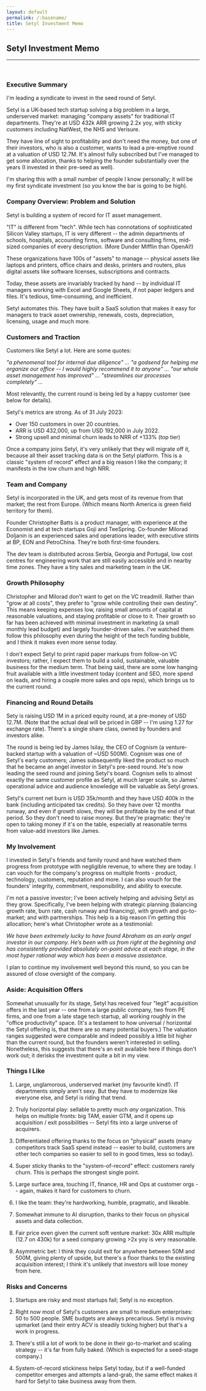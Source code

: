 ```yaml
---
layout: default
permalink: /:basename/
title: Setyl Investment Memo
---
```


## Setyl Investment Memo

----

<br/> 

### Executive Summary

I'm leading a syndicate to invest in the seed round of Setyl.

Setyl is a UK-based tech startup solving a big problem in a large, underserved market: managing "company assets" for traditional IT departments.  They're at USD 432k ARR growing 2.2x yoy, with sticky customers including NatWest, the NHS and Verisure.

They have line of sight to profitability and don't need the money, but one of their investors, who is also a customer, wants to lead a pre-emptive round at a valuation of USD 12.7M.  It's almost fully subscribed but I've managed to get some allocation, thanks to helping the founder substantially over the years (I invested in their pre-seed as well).  

I'm sharing this with a small number of people I know personally; it will be my first syndicate investment (so you know the bar is going to be high).


### Company Overview: Problem and Solution

Setyl is building a system of record for IT asset management.

"IT" is different from "tech".  While tech has connotations of sophisticated Silicon Valley startups, IT is very different -- the admin departments of schools, hospitals, accounting firms, software and consulting firms, mid-sized companies of every description.  (More Dunder Mifflin than OpenAI!)

These organizations have 100s of "assets" to manage -- physical assets like laptops and printers, office chairs and desks, printers and routers, plus digital assets like software licenses, subscriptions and contracts.  

Today, these assets are invariably tracked by hand -- by individual IT managers working with Excel and Google Sheets, if not paper ledgers and files.  It's tedious, time-consuming, and inefficient.  

Setyl automates this.  They have built a SaaS solution that makes it easy for managers to track asset ownership, renewals, costs, depreciation, licensing, usage and much more.


### Customers and Traction

Customers like Setyl a lot.  Here are some quotes:

*"a phenomenal tool for internal due diligence" ... "a godsend for helping me organize our office -- I would highly recommend it to anyone" ... "our whole asset management has improved" ... "streamlines our processes completely" ...*

Most relevantly, the current round is being led by a happy customer (see below for details).

Setyl's metrics are strong.  As of 31 July 2023:

* Over 150 customers in over 20 countries.  
* ARR is USD 432,000, up from USD 192,000 in July 2022.  
* Strong upsell and minimal churn leads to NRR of +133% (top tier)  

Once a company joins Setyl, it's very unlikely that they will migrate off it, because all their asset tracking data is on the Setyl platform.   This is a classic "system of record" effect and a big reason I like the company; it manifests in the low churn and high NRR.



### Team and Company

Setyl is incorporated in the UK, and gets most of its revenue from that market; the rest from Europe.  (Which means North America is green field territory for them).

Founder Christopher Batts is a product manager, with experience at the Economist and at tech startups Goji and TeeSpring.  Co-founder Milorad Doljanin is an experienced sales and operations leader, with executive stints at BP, EON and PetroChina.  They're both first-time founders.  

The dev team is distributed across Serbia, Georgia and Portugal, low cost centres for engineering work that are still easily accessible and in nearby time zones.  They have a tiny sales and marketing team in the UK.



### Growth Philosophy

Christopher and Milorad don't want to get on the VC treadmill.  Rather than "grow at all costs", they prefer to "grow while controlling their own destiny".  This means keeping expenses low, raising small amounts of capital at reasonable valuations, and staying profitable or close to it.  Their growth so far has been achieved with minimal investment in marketing (a small monthly lead budget) and largely founder-driven sales.  I've watched them follow this philosophy even during the height of the tech funding bubble, and I think it makes even more sense today.

I don't expect Setyl to print rapid paper markups from follow-on VC investors; rather, I expect them to build a solid, sustainable, valuable business for the medium term.  That being said, there are some low hanging fruit available with a little investment today (content and SEO, more spend on leads, and hiring a couple more sales and ops reps), which brings us to the current round.


### Financing and Round Details

Sety is raising USD 1M in a priced equity round, at a pre-money of USD 12.7M.  (Note that the actual deal will be priced in GBP -- I'm using 1.27 for exchange rate).  There's a single share class, owned by founders and investors alike.

The round is being led by James Isilay, the CEO of Cognism (a venture-backed startup with a valuation of ~USD 500M).  Cognism was one of Setyl's early customers; James subsequently liked the product so much that he became an angel investor in Setyl's pre-seed round.  He's now leading the seed round and joining Setyl's board.  Cognism sells to almost exactly the same customer profile as Setyl, at much larger scale, so James' operational advice and audience knowledge will be valuable as Setyl grows.

Setyl's current net burn is USD 35k/month and they have USD 400k in the bank (including anticipated tax credits).  So they have over 12 months runway, and even if growth slows, they will be profitable by the end of that period.  So they don't need to raise money.  But they're pragmatic: they're open to taking money if it's on the table, especially at reasonable terms from value-add investors like James.

### My Involvement

I invested in Setyl's friends and family round and have watched them progress from prototype with negligible revenue, to where they are today.  I can vouch for the company's progress on multiple fronts - product, technology, customers, reputation and more.  I can also vouch for the founders' integrity, commitment, responsibility, and ability to execute.  

I'm not a passive investor; I've been actively helping and advising Setyl as they grow.  Specifically, I've been helping with strategic planning (balancing growth rate, burn rate, cash runway and financing), with growth and go-to-market; and with partnerships.  This help is a big reason I'm getting this allocation; here's what Christopher wrote as a testimonial:

*We have been extremely lucky to have found Abraham as an early angel investor in our company. He’s been with us from right at the beginning and has consistently provided absolutely on-point advice at each stage, in the most hyper rational way which has been a massive assistance.*

I plan to continue my involvement well beyond this round, so you can be assured of close oversight of the company.


### Aside: Acquisition Offers

Somewhat unusually for its stage, Setyl has received four "legit" acquisition offers in the last year -- one from a large public company, two from PE firms, and one from a late stage tech startup, all working roughly in the "office productivity" space.   (It's a testament to how universal / horizontal the Setyl offering is, that there are so many potential buyers.)  The valuation ranges suggested were comparable and indeed possibly a little bit higher than the current round, but the founders weren't interested in selling.  Nonetheless, this suggests that there's an exit available here if things don't work out; it derisks the investment quite a bit in my view.


### Things I Like

1. Large, unglamorous, underserved market (my favourite kind!).  IT departments simply aren't sexy.  But they have to modernize like everyone else, and Setyl is riding that trend. 

2. Truly horizontal play: sellable to pretty much *any* organization.  This helps on multiple fronts: big TAM, easier GTM, and it opens up acquisition / exit possibilities -- Setyl fits into a large universe of acquirers.

3. Differentiated offering thanks to the focus on "physical" assets (many competitors track SaaS spend instead -- easier to build, customers are other tech companies so easier to sell to in good times, less so today).

4. Super sticky thanks to the "system-of-record" effect: customers rarely churn.  This is perhaps the strongest single point.

5. Large surface area, touching IT, finance, HR and Ops at customer orgs -- again, makes it hard for customers to churn.

6. I like the team: they're hardworking, humble, pragmatic, and likeable.

7. Somewhat immune to AI disruption, thanks to their focus on physical assets and data collection.  

8. Fair price even given the current soft venture market: 30x ARR multiple (12.7 on 430k) for a seed company growing >2x yoy is very reasonable.

9. Asymmetric bet: I think they could exit for anywhere between 50M and 500M, giving plenty of upside, but there's a floor thanks to the existing acquisition interest; I think it's unlikely that investors will lose money from here.


### Risks and Concerns

1. Startups are risky and most startups fail; Setyl is no exception.

2. Right now most of Setyl's customers are small to medium enterprises: 50 to 500 people.  SME budgets are always precarious.  Setyl is moving upmarket (and their entry ACV is steadily ticking higher) but that's a work in progress.

3. There's still a lot of work to be done in their go-to-market and scaling strategy -- it's far from fully baked.  (Which is expected for a seed-stage company.)

4. System-of-record stickiness helps Setyl today, but if a well-funded competitor emerges and attempts a land-grab, the same effect makes it hard for Setyl to take business away from them.



<!--

# Deal Terms


Here are the deal terms:

* Round: Seed
* Raising As: Equity (ordinary shares)
* Amount: GBP 800k ~= USD 1M
* Valuation: GBP 10M pre-money ~= USD 12.7M
* Allocation: GBP 200k ~= USD 250k
* Estimated Fees: 4%
* Carry: 20%
* Management Fee: 1% annually for 7 years


# Footnotes



I've invested 3x my usual angel cheque size into Setyl, which gives you a sense of my commitment).

Quite apart from the gains in efficiency (time saved for IT managers), Setyl has a direct ROI in terms of optimizing usage: they help companies not pay for assets they aren't using, whether physical or digital.


True AI companies tend to be high variance -- lofty valuations, massive capital needs, lots of competition, rapid growth but also potential zeros depending on industry scenarios -- making them tricky for investors.  But non-AI companies are also in a tough spot -- they could be completely disrupted by AI.  Setyl is interesting because it can't be easily disrupted by AI per se -- because of the physical data collection and organization aspect. 

Over the last 3 years, I've tracked / evaluate close to 1000 pre-seed and seed startups.  I'd put Setyl in the top 20, and probably the top 10 of deals that I've seen (noting that I don't chase after the g).  It's not about individual numbers, but rather about the combination of all of them: it's unusual to find a company with this combination of decent growth, low churn, good upsell, efficient burn and very reasonable valuation.

I'm basing the fee structure on 5 AngelList syndicates that I'm a member of.  I like Ben Zises'

There is a 1% annual management fee paid over 7 years to the manager of this SPV (Super Angel Syndicate). Averaged over 10 years, this is 0.7% per year and works out to $70 total for a $1k investment. This is separate from the relatively small setup/admin fee that AngelList charges to handle all legal, tax/accounting, software, compliance and regulatory expenses over the life of the investment. After completing more than 20 SPVs, it is clear to me the amount of work that is involved. First, to secure allocations in often highly competitive rounds (which can be years in the making), then to work with the founders to collect, compile and present the information, prepare, and launch, provide IR support, and ongoing updates to investors. With 350+ investors across SuperAngel SPVs, it has proven to be a substantial time commitment and one that takes me away from other fee opportunities. As we grow, the management fee is extremely helpful in covering the costs involved in leading a top-tier angel fund and syndicate. You can learn more about AngelList SPV fees here and here.  


-->

